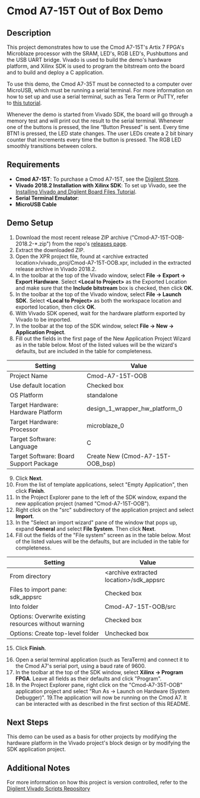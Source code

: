 Cmod A7-15T Out of Box Demo 
====================

Description
-----------

This project demonstrates how to use the Cmod A7-15T's Artix 7 FPGA's Microblaze processor with the SRAM, LED's, RGB LED's, Pushbuttons and the USB UART bridge. Vivado is used to build the demo's hardware platform, and Xilinx SDK is used to program the bitstream onto the board and to build and deploy a C application. 

To use this demo, the Cmod A7-35T must be connected to a computer over MicroUSB, which must be running a serial terminal. For more information on how to set up and use a serial terminal, such as Tera Term or PuTTY, refer to [this tutorial](https://reference.digilentinc.com/vivado/installing-vivado/start).

Whenever the demo is started from Vivado SDK, the board will go through a memory test and will print out the result to the serial terminal. Whenever one of the buttons is pressed, the line “Button Pressed” is sent. Every time BTN1 is pressed, the LED state changes. The user LEDs create a 2 bit binary counter that increments every time the button is pressed.  The RGB LED smoothly transitions between colors.

Requirements
------------
* **Cmod A7-15T**: To purchase a Cmod A7-15T, see the [Digilent Store](https://store.digilentinc.com/cmod-a7-breadboardable-artix-7-fpga-module/).
* **Vivado 2018.2 Installation with Xilinx SDK**: To set up Vivado, see the [Installing Vivado and Digilent Board Files Tutorial](https://reference.digilentinc.com/vivado/installing-vivado/start).
* **Serial Terminal Emulator**: 
* **MicroUSB Cable**

Demo Setup
----------

1. Download the most recent release ZIP archive ("Cmod-A7-15T-OOB-2018.2-*.zip") from the repo's [releases page](https://github.com/Digilent/Cmod-A7-15T-OOB/releases).
2. Extract the downloaded ZIP.
3. Open the XPR project file, found at \<archive extracted location\>/vivado_proj/Cmod-A7-15T-OOB.xpr, included in the extracted release archive in Vivado 2018.2.
4. In the toolbar at the top of the Vivado window, select **File -> Export -> Export Hardware**. Select **\<Local to Project\>** as the Exported Location and make sure that the **Include bitstream** box is checked, then click **OK**.
5. In the toolbar at the top of the Vivado window, select **File -> Launch SDK**. Select **\<Local to Project\>** as both the workspace location and exported location, then click **OK**.
6. With Vivado SDK opened, wait for the hardware platform exported by Vivado to be imported.
7. In the toolbar at the top of the SDK window, select **File -> New -> Application Project**.
8. Fill out the fields in the first page of the New Application Project Wizard as in the table below. Most of the listed values will be the wizard's defaults, but are included in the table for completeness.

| Setting                                 | Value                             |
| --------------------------------------- | --------------------------------- |
| Project Name                            | Cmod-A7-15T-OOB                   |
| Use default location                    | Checked box                       |
| OS Platform                             | standalone                        |
| Target Hardware: Hardware Platform      | design_1_wrapper_hw_platform_0    |
| Target Hardware: Processor              | microblaze_0                      |
| Target Software: Language               | C                                 |
| Target Software: Board Support Package  | Create New (Cmod-A7-15T-OOB_bsp)  |

9. Click **Next**.
10. From the list of template applications, select "Empty Application", then click **Finish**.
11. In the Project Explorer pane to the left of the SDK window, expand the new application project (named "Cmod-A7-15T-OOB").
12. Right click on the "src" subdirectory of the application project and select **Import**.
13. In the "Select an import wizard" pane of the window that pops up, expand **General** and select **File System**. Then click **Next**.
14. Fill out the fields of the "File system" screen as in the table below. Most of the listed values will be the defaults, but are included in the table for completeness.

| Setting                                                | Value                                      |
| -                                                      | -                                          |
| From directory                                         | \<archive extracted location\>/sdk_appsrc  |
| Files to import pane: sdk_appsrc                       | Checked box                                |
| Into folder                                            | Cmod-A7-15T-OOB/src                        |
| Options: Overwrite existing resources without warning  | Checked box                                |
| Options: Create top-level folder                       | Unchecked box                              |

15. Click **Finish**.

<Note for maintainers: This project does not require any additional configuration of application or bsp projects. Projects that require any of this configuration should have the steps required to do so described here.>

16. Open a serial terminal application (such as TeraTerm) and connect it to the Cmod A7's serial port, using a baud rate of 9600.
17. In the toolbar at the top of the SDK window, select **Xilinx -> Program FPGA**. Leave all fields as their defaults and click "Program".
18. In the Project Explorer pane, right click on the "Cmod-A7-35T-OOB" application project and select "Run As -> Launch on Hardware (System Debugger)".
19.The application will now be running on the Cmod A7. It can be interacted with as described in the first section of this README.

Next Steps
----------
This demo can be used as a basis for other projects by modifying the hardware platform in the Vivado project's block design or by modifying the SDK application project.

Additional Notes
--------------
For more information on how this project is version controlled, refer to the [Digilent Vivado Scripts Repository](https://github.com/digilent/digilent-vivado-scripts)

